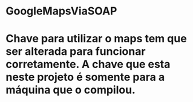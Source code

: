 # GoogleMapsViaSOAP
# Chave para utilizar o maps tem que ser alterada para funcionar corretamente. A chave que esta neste projeto é somente para a máquina que o compilou.
